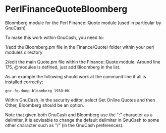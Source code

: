 # PerlFinanceQuoteBloomberg
Bloomberg module for the Perl Finance::Quote module (used in particular by GnuCash)

To make this work within GnuCash, you need to:

1/add the Bloomberg.pm file in the Finance/Quote/ folder within your perl modules directory

2/edit the main Quote.pm file within the Finance::Quote module. Around line 175, @modules is defined, just add Bloomberg in the list.

As an example the following should work at the command line if all is installed correctly:

    gnc-fq-dump bloomberg 1938:HK

Within GnuCash, in the security editor, select Get Online Quotes and then Other, Bloomberg should be an option.

Note that given both GnuCash and Bloomberg use the ":" character as a delimiter, it is advisable to change the default delimiter in GnuCash to some other character such as "/" (in the GnuCash preferences).
